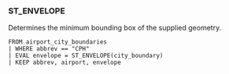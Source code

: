 <!--
This is generated by ESQL’s AbstractFunctionTestCase. Do no edit it. See ../README.md for how to regenerate it.
-->

### ST_ENVELOPE
Determines the minimum bounding box of the supplied geometry.

```esql
FROM airport_city_boundaries
| WHERE abbrev == "CPH"
| EVAL envelope = ST_ENVELOPE(city_boundary)
| KEEP abbrev, airport, envelope
```
